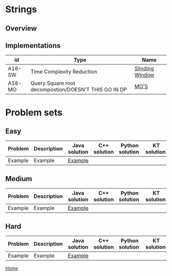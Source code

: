 
# Strings


## Overview


## Implementations
 id| Type|Name
--------|-------------------|-----------------
A18-SW| Time Complexity Reduction | [Slinding Window](https://github.com/mua-uniandes/mua-uniandes.github.io/blob/master/GraphsDoc/Algorithms/DepthFirstSearch.md)
A18-MO| Query Square root decompostion/DOESN'T THIS GO IN DP | [MO'S](https://github.com/mua-uniandes/mua-uniandes.github.io/blob/master/GraphsDoc/Algorithms/DepthFirstSearch.md)

# Problem sets
## Easy
 Problem| Description| Java solution | C++ solution | Python solution | KT solution
--------|----------------|-----------------|--------------|--------------|--------------
Example| Example| [Example](https://github.com/mua-uniandes/mua-uniandes.github.io/blob/master/GraphsDoc/Algorithms/DepthFirstSearch.md)

## Medium
 Problem| Description| Java solution | C++ solution | Python solution | KT solution
--------|----------------|-----------------|--------------|--------------|--------------
Example| Example| [Example](https://github.com/mua-uniandes/mua-uniandes.github.io/blob/master/GraphsDoc/Algorithms/DepthFirstSearch.md)
## Hard
 Problem| Description| Java solution | C++ solution | Python solution | KT solution
--------|----------------|-----------------|--------------|--------------|--------------
Example| Example| [Example](https://github.com/mua-uniandes/mua-uniandes.github.io/blob/master/GraphsDoc/Algorithms/DepthFirstSearch.md)

[Home](https://github.com/mua-uniandes/mua-uniandes.github.io/blob/master/README.md)

